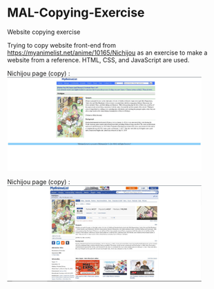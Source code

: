 # MAL-Copying-Exercise
Website copying exercise

Trying to copy website front-end from https://myanimelist.net/anime/10165/Nichijou as an exercise to make a website from a reference. HTML, CSS, and JavaScript are used.

Nichijou page (copy) :
<img src="screenshots/copy.jpg" width="450">

Nichijou page (copy) :
<img src="screenshots/real.jpg" width="450">
